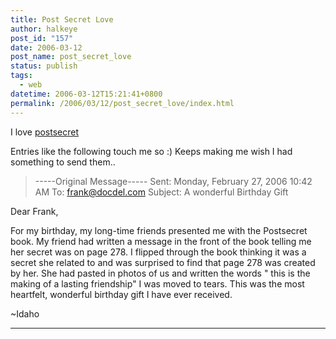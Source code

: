 ```yaml
---
title: Post Secret Love
author: halkeye
post_id: "157"
date: 2006-03-12
post_name: post_secret_love
status: publish
tags:
  - web
datetime: 2006-03-12T15:21:41+0800
permalink: /2006/03/12/post_secret_love/index.html
---
```


I love [postsecret](https://postsecret.blogspot.com/)

Entries like the following touch me so :) Keeps making me wish I had something to send them..



> \-----Original Message-----
Sent: Monday, February 27, 2006 10:42 AM
To: frank@docdel.com
Subject: A wonderful Birthday Gift

Dear Frank,

For my birthday, my long-time friends presented me with the Postsecret book. My friend had written a message in the front of the book telling me her secret was on page 278. I flipped through the book thinking it was a secret she related to and was surprised to find that page 278 was created by her. She had pasted in photos of us and written the words " this is the making of a lasting friendship" I was moved to tears. This was the most heartfelt, wonderful birthday gift I have ever received.

~Idaho  

--------------------------
